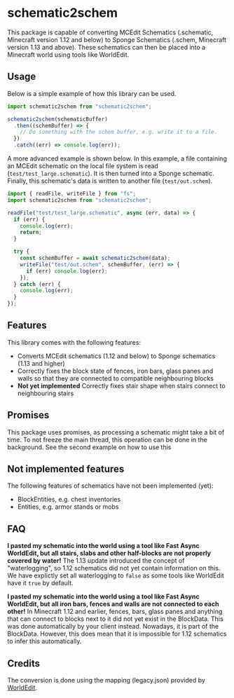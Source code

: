 # schematic2schem
This package is capable of converting MCEdit Schematics (.schematic, Minecraft version 1.12 and below) to Sponge Schematics (.schem, Minecraft version 1.13 and above). These schematics can then be placed into a Minecraft world using tools like WorldEdit.

## Usage
Below is a simple example of how this library can be used.
```typescript
import schematic2schem from "schematic2schem";

schematic2schem(schematicBuffer)
  .then((schemBuffer) => {
    // Do something with the schem buffer, e.g. write it to a file.
  })
  .catch((err) => console.log(err));
```

A more advanced example is shown below. In this example, a file containing an MCEdit schematic on the local file system is read (`test/test_large.schematic`). It is then turned into a Sponge schematic. Finally, this schematic's data is written to another file (`test/out.schem`).
```typescript
import { readFile, writeFile } from "fs";
import schematic2schem from "schematic2schem";

readFile("test/test_large.schematic", async (err, data) => {
  if (err) {
    console.log(err);
    return;
  }

  try {
    const schemBuffer = await schematic2schem(data);
    writeFile("test/out.schem", schemBuffer, (err) => {
      if (err) console.log(err);
    });
  } catch (err) {
    console.log(err);
  }
});
```

## Features
This library comes with the following features:
- Converts MCEdit schematics (1.12 and below) to Sponge schematics (1.13 and higher)
- Correctly fixes the block state of fences, iron bars, glass panes and walls so that they are connected to compatible neighbouring blocks
- **Not yet implemented** Correctly fixes stair shape when stairs connect to neighbouring stairs

## Promises
This package uses promises, as processing a schematic might take a bit of time. To not freeze the main thread, this operation can be done in the background. See the second example on how to use this 

## Not implemented features
The following features of schematics have not been implemented (yet):
- BlockEntities, e.g. chest inventories
- Entities, e.g. armor stands or mobs

## FAQ
**I pasted my schematic into the world using a tool like Fast Async WorldEdit, but all stairs, slabs and other half-blocks are not properly covered by water!**
The 1.13 update introduced the concept of "waterlogging", so 1.12 schematics did not yet contain information on this. We have explictly set all waterlogging to `false` as some tools like WorldEdit have it `true` by default.

**I pasted my schematic into the world using a tool like Fast Async WorldEdit, but all iron bars, fences and walls are not connected to each other!**
In Minecraft 1.12 and earlier, fences, bars, glass panes and anything that can connect to blocks next to it did not yet exist in the BlockData. This was done automatically by your client instead. Nowadays, it is part of the BlockData. However, this does mean that it is impossible for 1.12 schematics to infer this automatically.

## Credits
The conversion is done using the mapping (legacy.json) provided by [WorldEdit](https://github.com/EngineHub/WorldEdit).
